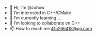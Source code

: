 - 👋 Hi, I’m @zxhxw
- 👀 I’m interested in C++/CMake
- 🌱 I’m currently learning ...
- 💞️ I’m looking to collaborate on C++
- 📫 How to reach me 415266418@qq.com

<!---
zxhxw/zxhxw is a ✨ special ✨ repository because its `README.md` (this file) appears on your GitHub profile.
You can click the Preview link to take a look at your changes.
--->
